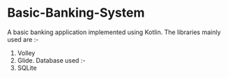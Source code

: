 # Basic-Banking-System
A basic banking application implemented using Kotlin.
The libraries mainly used are :-
1. Volley
2. Glide.
Database used :-
1. SQLite
